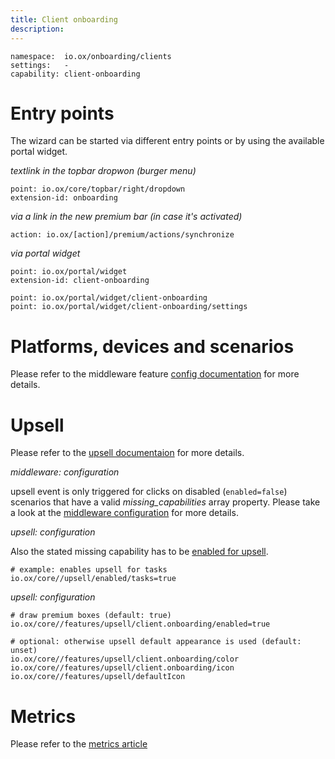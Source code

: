 ```yaml
---
title: Client onboarding
description:
---
```


```
namespace:  io.ox/onboarding/clients
settings:   -
capability: client-onboarding
```

# Entry points

The wizard can be started via different entry points or by using the available portal widget.

_textlink in the topbar dropwon (burger menu)_

```
point: io.ox/core/topbar/right/dropdown
extension-id: onboarding
```

_via a link in the new premium bar (in case it's activated)_

```
action: io.ox/[action]/premium/actions/synchronize
```

_via portal widget_

```
point: io.ox/portal/widget
extension-id: client-onboarding

point: io.ox/portal/widget/client-onboarding
point: io.ox/portal/widget/client-onboarding/settings
```

# Platforms, devices and scenarios

Please refer to the middleware feature [config documentation](https://oxpedia.org/wiki/index.php?title=AppSuite:Client_Onboarding) for more details.

# Upsell

Please refer to the [upsell documentaion](http://oxpedia.org/wiki/index.php?title=AppSuite:Upsell#Custom_upsell_links) for more details.

_middleware: configuration_

upsell event is only triggered for clicks on disabled (`enabled=false`) scenarios that have a valid *missing_capabilities* array property. Please take a look at the [middleware configuration](https://oxpedia.org/wiki/index.php?title=AppSuite:Client_Onboarding#Onboarding_providers) for more details.

_upsell: configuration_

Also the stated missing capability has to be [enabled for upsell](https://documentation.open-xchange.com/latest/ui/features/upsell.html#enable-upsell).

```
# example: enables upsell for tasks
io.ox/core//upsell/enabled/tasks=true
```

_upsell: configuration_

```
# draw premium boxes (default: true)
io.ox/core//features/upsell/client.onboarding/enabled=true
```

```
# optional: otherwise upsell default appearance is used (default: unset)
io.ox/core//features/upsell/client.onboarding/color
io.ox/core//features/upsell/client.onboarding/icon
io.ox/core//features/upsell/defaultIcon
```

# Metrics

Please refer to the [metrics article](https://documentation.open-xchange.com/latest/ui/features/metrics/09-events.html)
